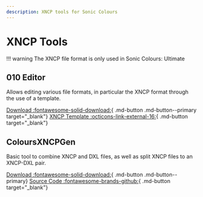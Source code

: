 ```yaml
---
description: XNCP tools for Sonic Colours
---
```

# XNCP Tools
!!! warning
    The XNCP file format is only used in Sonic Colours: Ultimate

## 010 Editor
Allows editing various file formats, in particular the XNCP format through the use of a template.

[Download :fontawesome-solid-download:](https://www.sweetscape.com/010editor/){ .md-button .md-button--primary target="_blank"}
[XNCP Template :octicons-link-external-16:](https://github.com/tge-was-taken/010-Editor-Templates/blob/master/templates/sonic_xncp_yncp.bt){ .md-button target="_blank"}

## ColoursXNCPGen
Basic tool to combine XNCP and DXL files, as well as split XNCP files to an XNCP-DXL pair.

[Download :fontawesome-solid-download:](https://github.com/PTKickass/ColoursXNCPGen/releases){ .md-button .md-button--primary}
[Source Code :fontawesome-brands-github:](https://github.com/PTKickass/ColoursXNCPGen){ .md-button target="_blank"}
